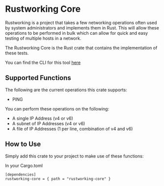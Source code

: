 Rustworking Core
===========
Rustworking is a project that takes a few networking operations often used by
system administrators and implements them in Rust. This will allow these
operations to be performed in bulk which can allow for quick and easy testing
of multiple hosts in a network.

The Rustworking Core is the Rust crate that contains the implementation of
these tests.

You can find the CLI for this tool [here](https://github.com/timmonfette1/rustworking-cli)

Supported Functions
-------------
The following are the current operations this crate supports:

  - PING

You can perform these operations on the following:

  - A single IP Address (v4 or v6)
  - A subnet of IP Addresses (v4 or v6)
  - A file of IP Addresses (1 per line, combination of v4 and v6)

How to Use
------------
Simply add this crate to your project to make use of these functions:

In your Cargo.toml

```
[dependencies]
rustworking-core = { path = "rustworking-core" }
```
